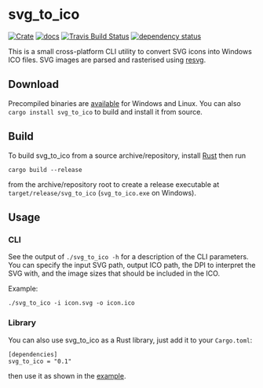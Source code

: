svg_to_ico
==========

[![Crate](https://img.shields.io/crates/v/svg_to_ico.svg)](https://crates.io/crates/svg_to_ico)
[![docs](https://docs.rs/svg_to_ico/badge.svg)](https://docs.rs/crate/svg_to_ico)
[![Travis Build Status](https://www.travis-ci.org/Ortham/svg_to_ico.svg?branch=master)](https://www.travis-ci.org/Ortham/svg_to_ico)
[![dependency status](https://deps.rs/repo/github/Ortham/svg_to_ico/status.svg)](https://deps.rs/repo/github/Ortham/svg_to_ico)

This is a small cross-platform CLI utility to convert SVG icons into Windows ICO
files. SVG images are parsed and rasterised using [resvg](https://github.com/RazrFalcon/resvg).

## Download

Precompiled binaries are [available](https://github.com/Ortham/svg_to_ico/releases/latest) for Windows and Linux. You can also `cargo install svg_to_ico` to build and install it from source.

## Build

To build svg_to_ico from a source archive/repository, install [Rust](https://www.rust-lang.org) then run

```
cargo build --release
```

from the archive/repository root to create a release executable at `target/release/svg_to_ico` (`svg_to_ico.exe` on Windows).

## Usage

### CLI

See the output of `./svg_to_ico -h` for a description of the CLI parameters. You can specify the
input SVG path, output ICO path, the DPI to interpret the SVG with, and the image sizes that should
be included in the ICO.

Example:

```
./svg_to_ico -i icon.svg -o icon.ico
```

### Library

You can also use svg_to_ico as a Rust library, just add it to your `Cargo.toml`:

```
[dependencies]
svg_to_ico = "0.1"
```

then use it as shown in the [example](examples/library.rs).
